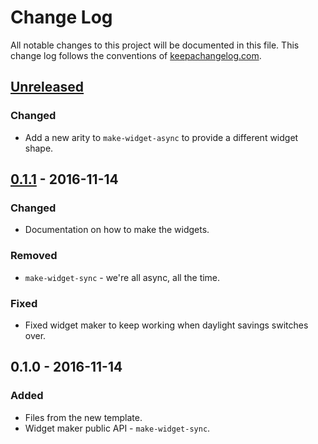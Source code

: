 # Change Log
All notable changes to this project will be documented in this file. This change log follows the conventions of [keepachangelog.com](http://keepachangelog.com/).

## [Unreleased][unreleased]
### Changed
- Add a new arity to `make-widget-async` to provide a different widget shape.

## [0.1.1] - 2016-11-14
### Changed
- Documentation on how to make the widgets.

### Removed
- `make-widget-sync` - we're all async, all the time.

### Fixed
- Fixed widget maker to keep working when daylight savings switches over.

## 0.1.0 - 2016-11-14
### Added
- Files from the new template.
- Widget maker public API - `make-widget-sync`.

[unreleased]: https://github.com/your-name/adventure/compare/0.1.1...HEAD
[0.1.1]: https://github.com/your-name/adventure/compare/0.1.0...0.1.1
